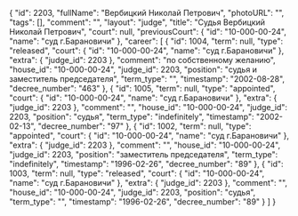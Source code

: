 {
    "id": 2203,
    "fullName": "Вербицкий Николай Петрович",
    "photoURL": "",
    "tags": [],
    "comment": "",
    "layout": "judge",
    "title": "Судья Вербицкий Николай Петрович",
    "court": null,
    "previousCourt": {
        "id": "10-000-00-24",
        "name": "суд г.Барановичи"
    },
    "career": [
        {
            "id": 1004,
            "term": null,
            "type": "released",
            "court": {
                "id": "10-000-00-24",
                "name": "суд г.Барановичи"
            },
            "extra": {
                "judge_id": 2203
            },
            "comment": "по собственному желанию",
            "house_id": "10-000-00-24",
            "judge_id": 2203,
            "position": "судья и заместитель председателя",
            "term_type": "",
            "timestamp": "2002-08-28",
            "decree_number": "463"
        },
        {
            "id": 1005,
            "term": null,
            "type": "appointed",
            "court": {
                "id": "10-000-00-24",
                "name": "суд г.Барановичи"
            },
            "extra": {
                "judge_id": 2203
            },
            "comment": "",
            "house_id": "10-000-00-24",
            "judge_id": 2203,
            "position": "судья",
            "term_type": "indefinitely",
            "timestamp": "2002-02-13",
            "decree_number": "97"
        },
        {
            "id": 1002,
            "term": null,
            "type": "appointed",
            "court": {
                "id": "10-000-00-24",
                "name": "суд г.Барановичи"
            },
            "extra": {
                "judge_id": 2203
            },
            "comment": "",
            "house_id": "10-000-00-24",
            "judge_id": 2203,
            "position": "заместитель председателя",
            "term_type": "indefinitely",
            "timestamp": "1996-02-26",
            "decree_number": "89"
        },
        {
            "id": 1003,
            "term": null,
            "type": "released",
            "court": {
                "id": "10-000-00-24",
                "name": "суд г.Барановичи"
            },
            "extra": {
                "judge_id": 2203
            },
            "comment": "",
            "house_id": "10-000-00-24",
            "judge_id": 2203,
            "position": "судья",
            "term_type": "",
            "timestamp": "1996-02-26",
            "decree_number": "89"
        }
    ]
}